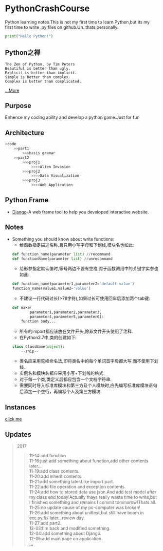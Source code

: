 # PythonCrashCourse

Python learning notes.This is not my first time to learn Python,but its my first time to write .py files on github.Uh..thats personally.

```Python
print("Hello Python!")

```
## Python之禅
    The Zen of Python, by Tim Peters
    Beautiful is better than ugly.
    Explicit is better than implicit.
    Simple is better than complex.
    Complex is better than complicated.
[...More](https://github.com/i0Ek3/PythonCrashCourse/blob/master/code/zenOfPython.md 'More')

## Purpose
Enhence my coding ability and develop a python game.Just for fun

## Architecture
```Python
>code
    >>part1
        >>>basis gramar
    >>part2
        >>>proj1
            >>>>Alien Invasion
        >>>proj2
            >>>>Data Visualization
        >>>proj3
            >>>>Web Application
```

## Python Frame
* [Django](https://www.djangoproject.com/)-A web frame tool to help you developed interactive website.

## Notes
* Something you should know about write functions:
    * 给函数指定描述名称,且只用小写字母和下划线,模块名也如此:
    ```Python
    def function_name(parameter list) //recommand
    def functionName(parameter list) //unrecommand
    ```
    * 给形参指定默认值时,等号两边不要有空格,对于函数调用中的关键字实参也如此:
    ```Python
    def function_name(parameter1,parameter2='default value')
    function_name(value1,value2='value')
    ```
    * 不建议一行代码过长(>78字符),如果过长可使用回车后添加两个tab键:
    ```Python
    def make(
            parameter1,parameter2,parameter3,
            parameter4,parameter5,parameter6):
        function body... 
    ```
    * 所有的import都应该放在文件开头,除非文件开头使用了注释.
    * 在Python2.7中,类的创建如下:
    ```Python
    class ClassName(object):
        --snip--
    ```
    * 类名应采用驼峰命名法,即将类名中的每个单词首字母都大写,而不使用下划线．
    * 实例名和模块名都应采用小写+下划线的格式.
    * 对于每一个类,类定义后都应包含一个文档字符串.
    * 需要同时导入标准库模块和第三方及个人模块时,应先编写标准库模块语句后添加一个空行，再编写个人及第三方模块.


## Instances
[click me](https://github.com/i0Ek3/PythonCrashCourse/tree/master/code/part1)


## Updates
>2017
>>11-14:add function<br>
>>11-16:just add something about function,add other contents later...<br>
>>11-19:add class contents.<br>
>>11-20:add inherit contents.<br>
>>11-21:add something later.Like import part.<br>
>>11-22:add file operation and exception contents.<br>
>>11-24:add how to stored data use json.And add test model after my class end today!Actually thays really waste time to write,but I finished something and remains I commit tommorow!Thats all.<br>
>>11-25:no update cause of my pc-computer was broken!<br>
>>11-26:add something about unittest,but still have boom in exc.py,fix later...review day<br>
>>11-27:add part2.<br>
>>12-03:I'm back and modified something.<br>
>>12-04:add something about Django.<br>
>>12-05:add main page on application.<br>
>>[...](https://github.com/i0Ek3/PythonCrashCourse/blob/master/code/updates.md 'More')
